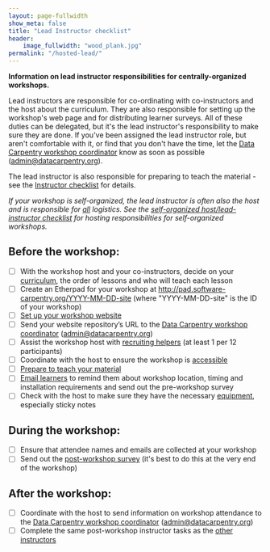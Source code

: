 ```yaml
---
layout: page-fullwidth
show_meta: false
title: "Lead Instructor checklist"
header:
    image_fullwidth: "wood_plank.jpg"
permalink: "/hosted-lead/"
---
```


**Information on lead instructor responsibilities for centrally-organized workshops.**

Lead instructors are responsible for co-ordinating with co-instructors and the host about the curriculum. They are also responsible for setting up the workshop's web page and for distributing learner surveys. All of these duties can be delegated, but it's the lead instructor's responsibility to make sure they are done. If you've been assigned the lead instructor role, but aren't comfortable with it, or find that you don't have the time, let the [Data Carpentry workshop coordinator](mailto:admin@datacarpentry.org) know as soon as possible (admin@datacarpentry.org).


The lead instructor is also responsible for preparing to teach the material - see the [Instructor checklist](/instructor-checklist/) for details.

*If your workshop is self-organized, the lead instructor is often also the host and is responsible for <u>all</u> logistics. See the [self-organized host/lead-instructor checklist](/self-org-lead/) for hosting responsibilities for self-organized workshops.*

## Before the workshop:  
- [ ] With the workshop host and your co-instructors, decide on your [curriculum](/workshops/), the order of lessons and who will teach each lesson  
- [ ] Create an Etherpad for your workshop at http://pad.software-carpentry.org/YYYY-MM-DD-site (where "YYYY-MM-DD-site" is the ID of your workshop)
- [ ] [Set up your workshop website](https://github.com/datacarpentry/workshop-template)  
- [ ] Send your website repository’s URL to the [Data Carpentry workshop coordinator](mailto:admin@datacarpentry.org) (admin@datacarpentry.org)  
- [ ] Assist the workshop host with [recruiting helpers](/email-templates/#recruiting-helpers) (at least 1 per 12 participants)  
- [ ] Coordinate with the host to ensure the workshop is [accessible](/accessibility/)  
- [ ] [Prepare to teach your material](/instructor-checklist/) 
- [ ] [Email learners](/email-templates/#email-learners-before-workshop) to remind them about workshop location, timing and installation requirements and send out the pre-workshop survey 
- [ ] Check with the host to make sure they have the necessary [equipment](/equipment-checklist/), especially sticky notes

## During the workshop:  
- [ ] Ensure that attendee names and emails are collected at your workshop
- [ ] Send out the [post-workshop survey](/email-templates/#email-learners-after-workshop) (it's best to do this at the very end of the workshop)  

## After the workshop:  
- [ ] Coordinate with the host to send information on workshop attendance to the [Data Carpentry workshop coordinator](mailto:admin@datacarpentry.org) (admin@datacarpentry.org)  
- [ ] Complete the same post-workshop instructor tasks as the [other instructors](/instructor-checklist/)
